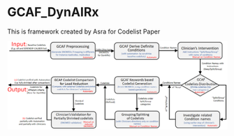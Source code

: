 # GCAF_DynAIRx
This is framework created by Asra for Codelist Paper

![Generalised Codelist Automation Framework (GCAF)](/others/GCAF_Framework.png)
